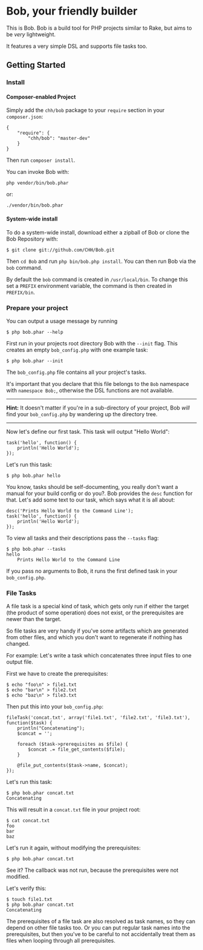 Bob, your friendly builder
==========================

This is Bob. Bob is a build tool for PHP projects similar to Rake, but
aims to be _very_ lightweight.

It features a very simple DSL and supports file tasks too.

Getting Started
---------------

### Install

#### Composer-enabled Project

Simply add the `chh/bob` package to your `require` section in your
`composer.json`:

    {
        "require": {
            "chh/bob": "master-dev"
        }
    }

Then run `composer install`.

You can invoke Bob with:

    php vendor/bin/bob.phar

or:

    ./vendor/bin/bob.phar

#### System-wide install

To do a system-wide install, download either a zipball of Bob or
clone the Bob Repository with:

    $ git clone git://github.com/CHH/Bob.git

Then `cd Bob` and run `php bin/bob.php install`. You can then run Bob
via the `bob` command.

By default the `bob` command is created in `/usr/local/bin`. To change
this set a `PREFIX` environment variable, the command is then created
in `PREFIX/bin`.

### Prepare your project

You can output a usage message by running

	$ php bob.phar --help

First run in your projects root directory Bob with the `--init` flag.
This creates an empty `bob_config.php` with one example task:

    $ php bob.phar --init

The `bob_config.php` file contains all your project's tasks.

It's important that you declare that this file belongs to the 
`Bob` namespace with `namespace Bob;`, otherwise the DSL functions are
not available.

---

**Hint:** It doesn't matter if you're in a sub-directory of your
project, Bob _will_ find your `bob_config.php` by wandering up
the directory tree.

---

Now let's define our first task. This task will output "Hello World":

	task('hello', function() {
		println('Hello World');
	});

Let's run this task:

	$ php bob.phar hello

You know, tasks should be self-documenting, you really don't want a
manual for your build config or do you?. Bob provides the
`desc` function for that. Let's add some text to our task, which says
what it is all about:

	desc('Prints Hello World to the Command Line');
	task('hello', function() {
		println('Hello World');
	});

To view all tasks and their descriptions pass the `--tasks` flag:

	$ php bob.phar --tasks
	hello
	    Prints Hello World to the Command Line

If you pass no arguments to Bob, it runs the first defined task in your
`bob_config.php`.

### File Tasks

A file task is a special kind of task, which gets only run if either the
target (the product of some operation) does not exist, or the
prerequisites are newer than the target.

So file tasks are very handy if you've some artifacts which are
generated from other files, and which you don't want to regenerate
if nothing has changed.

For example: Let's write a task which concatenates three input files to
one output file.

First we have to create the prerequisites:

    $ echo "foo\n" > file1.txt
    $ echo "bar\n" > file2.txt
    $ echo "baz\n" > file3.txt

Then put this into your `bob_config.php`:

    fileTask('concat.txt', array('file1.txt', 'file2.txt', 'file3.txt'), function($task) {
        println("Concatenating");
        $concat = '';
        
        foreach ($task->prerequisites as $file) {
            $concat .= file_get_contents($file);
        }

        @file_put_contents($task->name, $concat);
    });

Let's run this task:

    $ php bob.phar concat.txt
    Concatenating

This will result in a `concat.txt` file in your project root:

    $ cat concat.txt
    foo
    bar
    baz

Let's run it again, without modifying the prerequisites:

    $ php bob.phar concat.txt

See it? The callback was not run, because the prerequisites were not modified.

Let's verify this:

    $ touch file1.txt
    $ php bob.phar concat.txt
    Concatenating

The prerequisites of a file task are also resolved as task names, so
they can depend on other file tasks too. Or you can put regular task
names into the prerequisites, but then you've to be careful to not
accidentally treat them as files when looping through all prerequisites.
